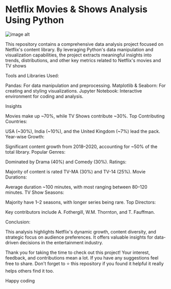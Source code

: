 # Netflix Movies & Shows Analysis Using Python

![image alt](https://raw.githubusercontent.com/AnkitaSarkar-98/Netflix-Shows-Analysis/refs/heads/main/Netflix%20Logo.avif)

This repository contains a comprehensive data analysis project focused on Netflix's content library. By leveraging Python's data manipulation and visualization capabilities, the project extracts meaningful insights into trends, distributions, and other key metrics related to Netflix's movies and TV shows

Tools and Libraries Used:

Pandas: For data manipulation and preprocessing.
Matplotlib & Seaborn: For creating and styling visualizations.
Jupyter Notebook: Interactive environment for coding and analysis.

 Insights

Movies make up ~70%, while TV Shows contribute ~30%.
Top Contributing Countries:

USA (~30%), India (~10%), and the United Kingdom (~7%) lead the pack.
Year-wise Growth:

Significant content growth from 2018–2020, accounting for ~50% of the total library.
Popular Genres:

Dominated by Drama (40%) and Comedy (30%).
Ratings:

Majority of content is rated TV-MA (30%) and TV-14 (25%).
Movie Durations:

Average duration ~100 minutes, with most ranging between 80–120 minutes.
TV Show Seasons:

Majority have 1–2 seasons, with longer series being rare.
Top Directors:

Key contributors include A. Fothergill, W.M. Thornton, and T. Fauffman.

Conclusion:

This analysis highlights Netflix's dynamic growth, content diversity, and strategic focus on audience preferences. It offers valuable insights for data-driven decisions in the entertainment industry.

Thank you for taking the time to check out this project! Your interest, feedback, and contributions mean a lot. If you have any suggestions feel free to share.
Don't forget to ⭐ this repository if you found it helpful it really helps others find it too.

Happy coding

